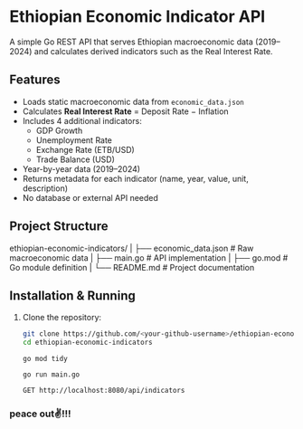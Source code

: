 # Ethiopian Economic Indicator API

A simple Go REST API that serves Ethiopian macroeconomic data (2019–2024) and calculates derived indicators such as the Real Interest Rate.

## Features
- Loads static macroeconomic data from `economic_data.json`
- Calculates **Real Interest Rate** = Deposit Rate − Inflation
- Includes 4 additional indicators:
  - GDP Growth
  - Unemployment Rate
  - Exchange Rate (ETB/USD)
  - Trade Balance (USD)
- Year-by-year data (2019–2024)
- Returns metadata for each indicator (name, year, value, unit, description)
- No database or external API needed

## Project Structure

ethiopian-economic-indicators/
|
├── economic_data.json # Raw macroeconomic data
|
├── main.go # API implementation
|
├── go.mod # Go module definition
|
└── README.md # Project documentation


## Installation & Running
1. Clone the repository:
   ```bash
   git clone https://github.com/<your-github-username>/ethiopian-economic-indicators.git
   cd ethiopian-economic-indicators
   ```

   ```
   go mod tidy
   ```

   ```
   go run main.go
   ```

   ```
   GET http://localhost:8080/api/indicators
   ```

### peace out✌️!!!